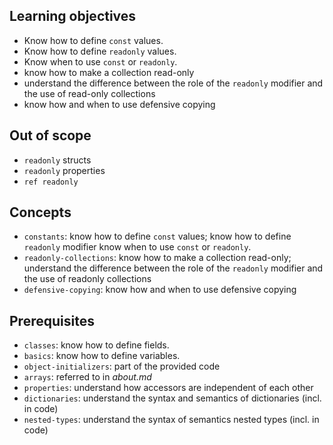 ## Learning objectives

- Know how to define `const` values.
- Know how to define `readonly` values.
- Know when to use `const` or `readonly`.
- know how to make a collection read-only
- understand the difference between the role of the `readonly` modifier and the use of read-only collections
- know how and when to use defensive copying

## Out of scope

- `readonly` structs
- `readonly` properties
- `ref readonly`

## Concepts

- `constants`: know how to define `const` values; know how to define `readonly` modifier know when to use `const` or `readonly`.
- `readonly-collections`: know how to make a collection read-only; understand the difference between the role of the `readonly` modifier and the use of readonly collections
- `defensive-copying`: know how and when to use defensive copying

## Prerequisites

- `classes`: know how to define fields.
- `basics`: know how to define variables.
- `object-initializers`: part of the provided code
- `arrays`: referred to in _about.md_
- `properties`: understand how accessors are independent of each other
- `dictionaries`: understand the syntax and semantics of dictionaries (incl. in code)
- `nested-types`: understand the syntax of semantics nested types (incl. in code)
